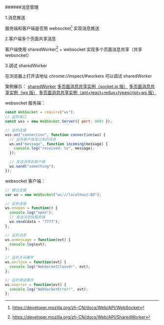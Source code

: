 ######消息管理

1.消息推送

服务端和客户端是否用 websocket[^1] 实现消息推送

2.客户端多个页面共享消息

客户端使用 sharedWorker[^2] + websocket 实现多个页面消息共享（共享 websocket）

3.调试 sharedWorker

在浏览器上打开该地址 chrome://inspect/#workers 可以调试 sharedWorker

案例展示：
[sharedWorker](https://github.com/funJia/Knowledges/tree/master/sharedworker-demo-01)
[多页面消息共享实例（socket.io 版）](https://github.com/funJia/Knowledges/tree/master/node%2Bsw%2Bsocket.io)
[多页面消息共享实例（ws 版）](https://github.com/funJia/Knowledges/tree/master/node%2Bsw%2Bws)
[多页面消息共享实例（ant+react+redux+typescript+ws 版）](https://github.com/funJia/Knowledges/tree/master/node%2Bsw%2Bws)

websocket 服务端：

```javaScript
const WebSocket = require("ws");
// 监听端口
const wss = new WebSocket.Server({ port: 8083 });

// 监听连接
wss.on("connection", function connection(ws) {
  // 监听客户端发过来的消息
  ws.on("message", function incoming(message) {
    console.log("received: %s", message);
  });

  // 发送消息到客户端
  ws.send("something");
});
```

websocket 客户端：

```javascript
// 建立连接
var ws = new WebSocket("ws://localhost:80");

// 监听连接
ws.onopen = function() {
  console.log("open");
  // 发送消息给服务端
  ws.send(data + "7777");
};

// 监听消息
ws.onmessage = function(evt) {
  console.log(evt);
};

// 监听关闭事件
ws.onclose = function(evt) {
  console.log("WebSocketClosed!", evt);
};

// 监听错误事件
ws.onerror = function(evt) {
  console.log("WebSocketError!", evt);
};
```

[^1]: https://developer.mozilla.org/zh-CN/docs/Web/API/WebSocket
[^2]: https://developer.mozilla.org/zh-CN/docs/Web/API/SharedWorker
